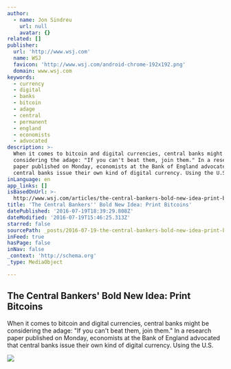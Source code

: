 ```yaml
---
author:
  - name: Jon Sindreu
    url: null
    avatar: {}
related: []
publisher:
  url: 'http://www.wsj.com'
  name: WSJ
  favicon: 'http://www.wsj.com/android-chrome-192x192.png'
  domain: www.wsj.com
keywords:
  - currency
  - digital
  - banks
  - bitcoin
  - adage
  - central
  - permanent
  - england
  - economists
  - advocated
description: >-
  When it comes to bitcoin and digital currencies, central banks might be
  considering the adage: "If you can't beat them, join them." In a research
  paper published on Monday, economists at the Bank of England advocated that
  central banks issue their own kind of digital currency. Using the U.S.
inLanguage: en
app_links: []
isBasedOnUrl: >-
  http://www.wsj.com/articles/the-central-bankers-bold-new-idea-print-bitcoins-1468936751
title: 'The Central Bankers'' Bold New Idea: Print Bitcoins'
datePublished: '2016-07-19T18:39:29.808Z'
dateModified: '2016-07-19T15:46:25.313Z'
starred: false
sourcePath: _posts/2016-07-19-the-central-bankers-bold-new-idea-print-bitcoins.md
inFeed: true
hasPage: false
inNav: false
_context: 'http://schema.org'
_type: MediaObject

---
```

<article style=""><h1>The Central Bankers' Bold New Idea: Print Bitcoins</h1><p>When it comes to bitcoin and digital currencies, central banks might be considering the adage: "If you can't beat them, join them." In a research paper published on Monday, economists at the Bank of England advocated that central banks issue their own kind of digital currency. Using the U.S.</p><img src="https://si.wsj.net/public/resources/images/BN-OP664_2sHvH_G_20160623063903.jpg" /></article>